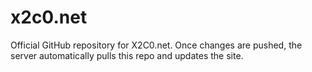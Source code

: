# x2c0.net
Official GitHub repository for X2C0.net. Once changes are pushed, the server automatically pulls this repo and updates the site.
